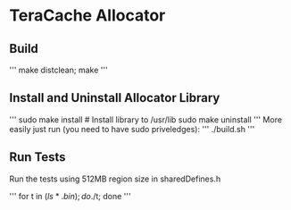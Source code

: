 # TeraCache Allocator

## Build
'''
make distclean;
make
'''

## Install and Uninstall Allocator Library
'''
sudo make install    # Install library to /usr/lib
sudo make uninstall
'''
More easily just run (you need to have sudo priveledges):
'''
./build.sh
'''

## Run Tests
Run the tests using 512MB region size in sharedDefines.h

'''
for t in $(ls *.bin); do ./$t; done
'''
